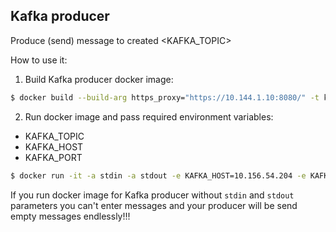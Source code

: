 ## Kafka producer

Produce (send) message to created <KAFKA_TOPIC>

How to use it:

1. Build Kafka producer docker image:
```sh
$ docker build --build-arg https_proxy="https://10.144.1.10:8080/" -t kprod:0.1.0 .
```

2. Run docker image and pass required environment variables:

* KAFKA_TOPIC
* KAFKA_HOST
* KAFKA_PORT

```sh
$ docker run -it -a stdin -a stdout -e KAFKA_HOST=10.156.54.204 -e KAFKA_PORT=9092 -e KAFKA_TOPIC="greg" kprod:0.1.0
```
If you run docker image for Kafka producer without `stdin` and `stdout` parameters you can't enter messages and your producer will be send empty messages  endlessly!!!
